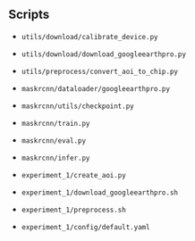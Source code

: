## Scripts

* `utils/download/calibrate_device.py`
* `utils/download/download_googleearthpro.py`
* `utils/preprocess/convert_aoi_to_chip.py`

* `maskrcnn/dataloader/googleearthpro.py`
* `maskrcnn/utils/checkpoint.py`
* `maskrcnn/train.py`
* `maskrcnn/eval.py`
* `maskrcnn/infer.py`

* `experiment_1/create_aoi.py`
* `experiment_1/download_googleearthpro.sh`
* `experiment_1/preprocess.sh`
* `experiment_1/config/default.yaml`
